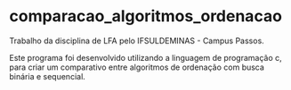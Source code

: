 # comparacao_algoritmos_ordenacao

Trabalho da disciplina de LFA pelo IFSULDEMINAS - Campus Passos.

Este programa foi desenvolvido utilizando a linguagem de programação c, para criar um comparativo entre algoritmos de ordenação com busca binária e sequencial.
